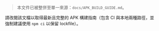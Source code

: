 > 本文件已被整併至單一來源：`docs/APK_BUILD_GUIDE.md`。

請改閱該文檔以取得最新且完整的 APK 構建指南（包含 CI 與本地兩種路徑，並強制建議使用 `npm ci` 以保留 lockfile）。